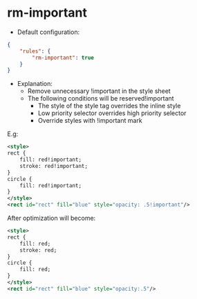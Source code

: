 # rm-important

* Default configuration:
```json
{
	"rules": {
		"rm-important": true
	}
}
```

* Explanation:
	* Remove unnecessary !important in the style sheet
	* The following conditions will be reserved!important
		* The style of the style tag overrides the inline style
		* Low priority selector overrides high priority selector
		* Override styles with !important mark

E.g:
```xml
<style>
rect {
	fill: red!important;
	stroke: red!important;
}
circle {
	fill: red!important;
}
</style>
<rect id="rect" fill="blue" style="opacity: .5!important"/>
```

After optimization will become:
```xml
<style>
rect {
	fill: red;
	stroke: red;
}
circle {
	fill: red;
}
</style>
<rect id="rect" fill="blue" style="opacity:.5"/>
```
